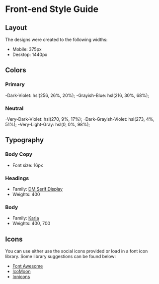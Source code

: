 # Front-end Style Guide

## Layout

The designs were created to the following widths:

- Mobile: 375px
- Desktop: 1440px

## Colors

### Primary

-Dark-Violet: hsl(256, 26%, 20%);
-Grayish-Blue: hsl(216, 30%, 68%);

### Neutral

-Very-Dark-Violet: hsl(270, 9%, 17%);
-Dark-Grayish-Violet: hsl(273, 4%, 51%);
-Very-Light-Gray: hsl(0, 0%, 98%);

## Typography

### Body Copy

- Font size: 16px

### Headings

- Family: [DM Serif Display](https://fonts.google.com/specimen/DM+Serif+Display)
- Weights: 400

### Body

- Family: [Karla](https://fonts.google.com/specimen/Karla)
- Weights: 400, 700

## Icons

You can use either use the social icons provided or load in a font icon library. Some library suggestions can be found below:

- [Font Awesome](https://fontawesome.com)
- [IcoMoon](https://icomoon.io)
- [Ionicons](https://ionicons.com)